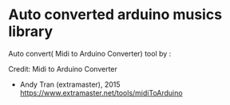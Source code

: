 # Auto converted arduino musics library

Auto convert( Midi to Arduino Converter) tool by :

Credit:
  Midi to Arduino Converter
  - Andy Tran (extramaster), 2015
  https://www.extramaster.net/tools/midiToArduino
